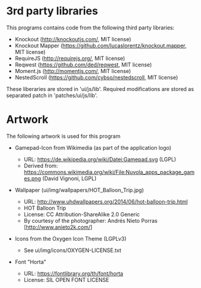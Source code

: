3rd party libraries
===================

This programs contains code from the following third party libraries:

* Knockout (http://knockoutjs.com/, MIT license)
* Knockout Mapper (https://github.com/lucaslorentz/knockout.mapper, MIT license)
* RequireJS (http://requirejs.org/, MIT license)
* Reqwest (https://github.com/ded/reqwest, MIT license)
* Moment.js (http://momentjs.com/, MIT license)
* NestedScroll (https://github.com/cybso/nestedscroll, MIT license)

These liberaries are stored in 'ui/js/lib'. Required modifications are stored
as separated patch in 'patches/ui/js/lib'.

Artwork
=======

The following artwork is used for this program

* Gamepad-Icon from Wikimedia (as part of the application logo)
  - URL: https://de.wikipedia.org/wiki/Datei:Gamepad.svg (LGPL)
  - Derived from: https://commons.wikimedia.org/wiki/File:Nuvola_apps_package_games.png (David Vignoni, LGPL)

* Wallpaper (ui/img/wallpapers/HOT_Balloon_Trip.jpg)
  - URL: http://www.uhdwallpapers.org/2014/06/hot-balloon-trip.html
  - HOT Balloon Trip
  - License: CC Attribution-ShareAlike 2.0 Generic
  - By courtesy of the photographer: Andrés Nieto Porras [http://www.anieto2k.com/]

* Icons from the Oxygen Icon Theme (LGPLv3)
  - See ui/img/icons/OXYGEN-LICENSE.txt

* Font "Horta"
  - URL: https://fontlibrary.org/th/font/horta
  - License: SIL OPEN FONT LICENSE
